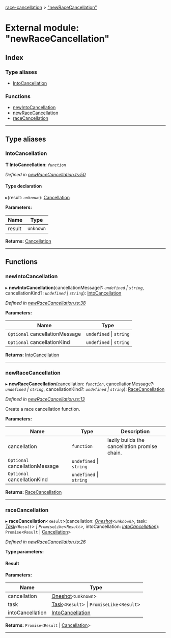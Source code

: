 [race-cancellation](../README.md) > ["newRaceCancellation"](../modules/_newracecancellation_.md)

# External module: "newRaceCancellation"

## Index

### Type aliases

* [IntoCancellation](_newracecancellation_.md#intocancellation)

### Functions

* [newIntoCancellation](_newracecancellation_.md#newintocancellation)
* [newRaceCancellation](_newracecancellation_.md#newracecancellation)
* [raceCancellation](_newracecancellation_.md#racecancellation)

---

## Type aliases

<a id="intocancellation"></a>

###  IntoCancellation

**Ƭ IntoCancellation**: *`function`*

*Defined in [newRaceCancellation.ts:50](https://github.com/lynchbomb/race-cancellation/blob/c640e1a/src/newRaceCancellation.ts#L50)*

#### Type declaration
▸(result: *`unknown`*): [Cancellation](../interfaces/_interfaces_.cancellation.md)

**Parameters:**

| Name | Type |
| ------ | ------ |
| result | `unknown` |

**Returns:** [Cancellation](../interfaces/_interfaces_.cancellation.md)

___

## Functions

<a id="newintocancellation"></a>

###  newIntoCancellation

▸ **newIntoCancellation**(cancellationMessage?: *`undefined` \| `string`*, cancellationKind?: *`undefined` \| `string`*): [IntoCancellation](_newracecancellation_.md#intocancellation)

*Defined in [newRaceCancellation.ts:38](https://github.com/lynchbomb/race-cancellation/blob/c640e1a/src/newRaceCancellation.ts#L38)*

**Parameters:**

| Name | Type |
| ------ | ------ |
| `Optional` cancellationMessage | `undefined` \| `string` |
| `Optional` cancellationKind | `undefined` \| `string` |

**Returns:** [IntoCancellation](_newracecancellation_.md#intocancellation)

___
<a id="newracecancellation"></a>

###  newRaceCancellation

▸ **newRaceCancellation**(cancellation: *`function`*, cancellationMessage?: *`undefined` \| `string`*, cancellationKind?: *`undefined` \| `string`*): [RaceCancellation](_interfaces_.md#racecancellation)

*Defined in [newRaceCancellation.ts:13](https://github.com/lynchbomb/race-cancellation/blob/c640e1a/src/newRaceCancellation.ts#L13)*

Create a race cancellation function.

**Parameters:**

| Name | Type | Description |
| ------ | ------ | ------ |
| cancellation | `function` |  lazily builds the cancellation promise chain. |
| `Optional` cancellationMessage | `undefined` \| `string` |
| `Optional` cancellationKind | `undefined` \| `string` |

**Returns:** [RaceCancellation](_interfaces_.md#racecancellation)

___
<a id="racecancellation"></a>

###  raceCancellation

▸ **raceCancellation**<`Result`>(cancellation: *[Oneshot](../interfaces/_internal_.oneshot.md)<`unknown`>*, task: *[Task](_interfaces_.md#task)<`Result`> \| `PromiseLike`<`Result`>*, intoCancellation: *[IntoCancellation](_newracecancellation_.md#intocancellation)*): `Promise`<`Result` \| [Cancellation](../interfaces/_interfaces_.cancellation.md)>

*Defined in [newRaceCancellation.ts:26](https://github.com/lynchbomb/race-cancellation/blob/c640e1a/src/newRaceCancellation.ts#L26)*

**Type parameters:**

#### Result 
**Parameters:**

| Name | Type |
| ------ | ------ |
| cancellation | [Oneshot](../interfaces/_internal_.oneshot.md)<`unknown`> |
| task | [Task](_interfaces_.md#task)<`Result`> \| `PromiseLike`<`Result`> |
| intoCancellation | [IntoCancellation](_newracecancellation_.md#intocancellation) |

**Returns:** `Promise`<`Result` \| [Cancellation](../interfaces/_interfaces_.cancellation.md)>

___

